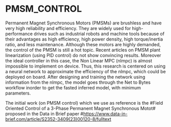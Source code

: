 # PMSM_CONTROL
Permanent Magnet Synchronous Motors (PMSMs) are brushless and have very high reliability and efficiency. 
They are widely used for high-performance drives such as industrial robots and machine tools because of their advantages as high efficiency, high power density, high torque/inertia ratio, and less maintenance.
Although these motors are highly demanded, the control of the PMSM is still a hot topic. Recent articles on PMSM plant linearization (using PID control) do not show convincing results.
Moreover the ideal controller in this case, the  Non Linear MPC (nlmpc) is almost impossible to implement on device.
Thus, this research is centered on using a neural network to approximate the efficiency of the nlmpc, which could be deployed on board.
After designing and training the network using information from the nlmpc, the model goes through the Net to Bytes workflow inorder to get the fasted inferred model, with minimum parameters.

The initial work (on PMSM control) which we use as reference is the #Field Oriented Control of a 3-Phase Permanent Magnet Synchronous Motot# proposed in the Data in Brief paper #https://www.data-in-brief.com/article/S2352-3409(23)00120-8/fulltext
